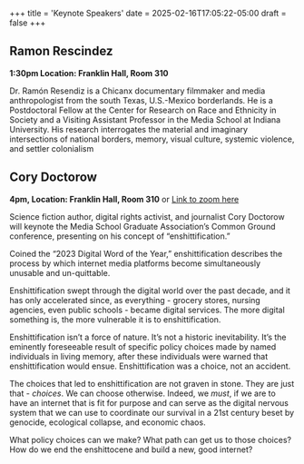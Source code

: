 +++
title = 'Keynote Speakers'
date = 2025-02-16T17:05:22-05:00
draft = false
+++


## Ramon Rescindez ##

**1:30pm Location: Franklin Hall, Room 310**

Dr. Ramón Resendiz is a Chicanx documentary filmmaker and media anthropologist from the south Texas, U.S.-Mexico borderlands. He is a Postdoctoral Fellow at the Center for Research on Race and Ethnicity in Society and a Visiting Assistant Professor in the Media School at Indiana University. His research interrogates the material and imaginary intersections of national borders, memory, visual culture, systemic violence, and settler colonialism

## Cory Doctorow ##

**4pm, Location: Franklin Hall, Room 310** or [Link to zoom here](https://iu.zoom.us/meeting/register/Potbwk7eTlyoeYwaZRr7rw)

Science fiction author, digital rights activist, and journalist Cory Doctorow will keynote the Media School Graduate Association’s Common Ground conference, presenting on his concept of “enshittification.”

Coined the “2023 Digital Word of the Year,” enshittification describes the process by which internet media platforms become simultaneously unusable and un-quittable.

Enshittification swept through the digital world over the past decade, and it has only accelerated since, as everything - grocery stores, nursing agencies, even public schools - became digital services. The more digital something is, the more vulnerable it is to enshittification.

Enshittification isn’t a force of nature. It’s not a historic inevitability. It’s the eminently foreseeable result of specific policy choices made by named individuals in living memory, after these individuals were warned that enshittification would ensue. Enshittification was a choice, not an accident.

The choices that led to enshittification are not graven in stone. They are just that - *choices*. We can choose otherwise. Indeed, we *must*, if we are to have an internet that is fit for purpose and can serve as the digital nervous system that we can use to coordinate our survival in a 21st century beset by genocide, ecological collapse, and economic chaos.

What policy choices can we make? What path can get us to those choices? How do we end the enshittocene and build a new, good internet?


